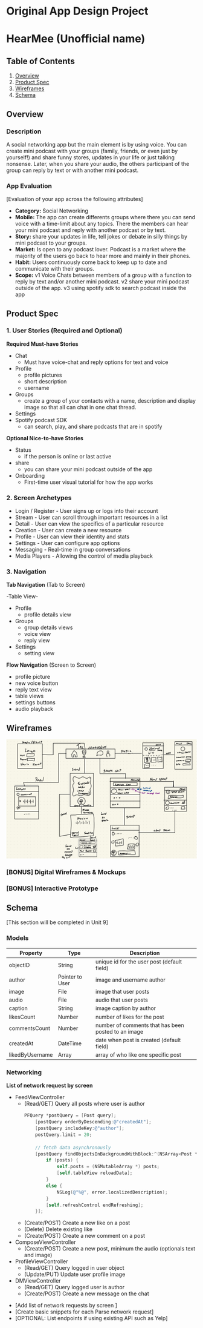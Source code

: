 Original App Design Project
===

# HearMee (Unofficial name)

## Table of Contents
1. [Overview](#Overview)
1. [Product Spec](#Product-Spec)
1. [Wireframes](#Wireframes)
2. [Schema](#Schema)

## Overview
### Description
A social networking app but the main element is by using voice. You can create mini podcast with your groups (family, friends, or even just by yourself!) and share funny stores, updates in your life or just talking nonsense. Later, when you share your audio, the others participant of the group can reply by text or with another mini podcast. 

### App Evaluation
[Evaluation of your app across the following attributes]
- **Category:** Social Networking
- **Mobile:** The app can create differents groups where there you can send voice with a time-limit about any topics. There the members can hear your mini podcast and reply with another podcast or by text.
- **Story:** share your updates in life, tell jokes or debate in silly things by mini podcast to your groups.
- **Market:** Is open to any podcast lover. Podcast is a market where the majority of the users go back to hear more and mainly in their phones.
- **Habit:** Users continuously come back to keep up to date and communicate with their groups.
- **Scope:** v1 Voice Chats between members of a group with a function to reply by text and/or another mini podcast. v2 share your mini podcast outside of the app. v3 using spotify sdk to search podcast inside the app

## Product Spec

### 1. User Stories (Required and Optional)

**Required Must-have Stories**

* Chat
    * Must have voice-chat and reply options for text and voice
* Profile
    * profile pictures
    * short description
    * username
* Groups
    * create a group of your contacts with a name, description and display image so that all can chat in one chat thread.
* Settings
* Spotify podcast SDK
    * can search, play, and share podcasts that are in spotify

**Optional Nice-to-have Stories**

* Status
    * if the person is online or last active
* share
    * you can share your mini podcast outside of the app 
* Onboarding
    * First-time user visual tutorial for how the app works

### 2. Screen Archetypes

* Login / Register - User signs up or logs into their account
* Stream - User can scroll through important resources in a list
* Detail - User can view the specifics of a particular resource
* Creation - User can create a new resource
* Profile - User can view their identity and stats
* Settings - User can configure app options
* Messaging - Real-time in group conversations
* Media Players - Allowing the control of media playback

### 3. Navigation

**Tab Navigation** (Tab to Screen)

-Table View-
* Profile
    * profile details view
* Groups 
    * group details views
    * voice view
    * reply view
* Settings
    * setting view

**Flow Navigation** (Screen to Screen)

* profile picture
* new voice button
* reply text view
* table views
* settings buttons
* audio playback 


## Wireframes

<img src="wireframe-hand.jpeg" width=600>

### [BONUS] Digital Wireframes & Mockups

### [BONUS] Interactive Prototype

## Schema 
[This section will be completed in Unit 9]
### Models

| Property        | Type            | Description                                         |
|-----------------|-----------------|-----------------------------------------------------|
| objectID        | String          | unique id for the user post (default field)         |
| author          | Pointer to User | image and username author                           |
| image           | File            | image that user posts                               |
| audio           | File            | audio that user posts                               |
| caption         | String          | image caption by author                             |
| likesCount      | Number          | number of likes for the post                        |
| commentsCount   | Number          | number of comments that has been posted to an image |
| createdAt       | DateTime        | date when post is created (default field)           |
| likedByUsername | Array           | array of who like one specific post                 |

### Networking

**List of network request by screen**

* FeedViewController
  * (Read/GET) Query all posts where user is author
      ```objective-c
      PFQuery *postQuery = [Post query];
          [postQuery orderByDescending:@"createdAt"];
          [postQuery includeKey:@"author"];
          postQuery.limit = 20;

          // fetch data asynchronously
          [postQuery findObjectsInBackgroundWithBlock:^(NSArray<Post *> * _Nullable posts, NSError * _Nullable error) {
              if (posts) {
                  self.posts = (NSMutableArray *) posts;
                  [self.tableView reloadData];
              }
              else {
                  NSLog(@"%@", error.localizedDescription);
              }
              [self.refreshControl endRefreshing];
          }];
      ```
   * (Create/POST) Create a new like on a post
   * (Delete) Delete existing like
   * (Create/POST) Create a new comment on a post
* ComposeViewController
   * (Create/POST) Create a new post, minimum the audio (optionals text and image)
* ProfileViewController
   * (Read/GET) Query logged in user object
   * (Update/PUT) Update user profile image
* DMViewController
   * (Read/GET) Query logged user is author
   * (Create/POST) Create a new message on the chat


- [Add list of network requests by screen ]
- [Create basic snippets for each Parse network request]
- [OPTIONAL: List endpoints if using existing API such as Yelp]
